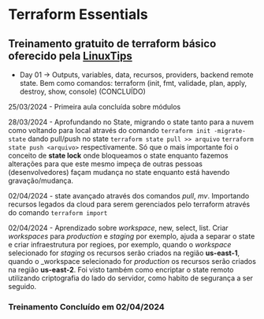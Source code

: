 # Terraform Essentials
## Treinamento gratuito de terraform básico oferecido pela [LinuxTips](https://linuxtips.io)

- Day 01 -> Outputs, variables, data, recursos, providers, backend remote state.
Bem como comandos: terraform (init, fmt, validade, plan, apply, destroy, show, console)
(CONCLUÍDO)

25/03/2024 - Primeira aula concluída sobre módulos

28/03/2024 - Aprofundando no State, migrando o state tanto para a nuvem como voltando para local através do comando ```terraform init -migrate-state```
dando pull/push no state ```terraform state pull >> arquivo``` ```terraform state push <arquivo>``` respectivamente.
Só que o mais importante foi o conceito de __state lock__ onde bloqueamos o state enquanto fazemos alterações para que este mesmo impeça de outras pessoas
(desenvolvedores) façam mudança no state enquanto está havendo gravação/mudança.

02/04/2024 - state avançado através dos comandos _pull_, _mv_. Importando recursos legados da cloud para serem gerenciados pelo terraform através
do comando ```terraform import```

02/04/2024 - Aprendizado sobre _workspace_, new, select, list. Criar _workspaces_ para _production_ e _staging_ por exemplo, ajuda a separar o state e criar infraestrutura por regioes, por exemplo, quando o _workspace_ selecionado for _staging_ os recursos serão criados na região __us-east-1__, quando o _workspace selecionado for _production_ os recursos serão criados na região __us-east-2__. Foi visto também como encriptar o state remoto utilizando criptografia do lado do servidor, como habito de segurança a ser seguido.

### Treinamento Concluído em 02/04/2024